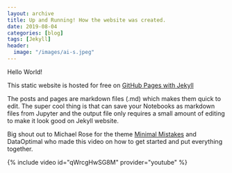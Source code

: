 ```yaml
---
layout: archive
title: Up and Running! How the website was created.
date: 2019-08-04
categories: [blog]
tags: [Jekyll]
header:
  image: "/images/ai-s.jpeg"
---
```

Hello World!

This static website is hosted for free on [GitHub Pages with Jekyll](https://help.github.com/en/articles/about-github-pages-and-jekyll)

The posts and pages are markdown files (.md) which makes them quick to edit.  The super cool thing is that can save your Notebooks as markdown files from Jupyter and the output file only requires a small amount of editing to make it look good on Jekyll website. 

Big shout out to Michael Rose for the theme [Minimal Mistakes](https://mmistakes.github.io/minimal-mistakes/) and DataOptimal who made this video on how to get started and put everything together.

{% include video id="qWrcgHwSG8M" provider="youtube" %}
